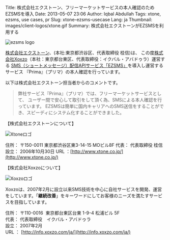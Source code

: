 Title: 株式会社エクストーン、フリーマーケットサービスの本人確認のためEZSMSを導入
Date: 2013-05-07 23:06
Author: Iqbal Abdullah
Tags: xtone, ezsms, use cases, pr
Slug: xtone-ezsms-usecase
Lang: ja
Thumbnail: images/client-logos/xtone.gif
Summary: 株式会社エクストーンがEZSMSを利用する

![ezsms logo]({filename}/images/ezsms_logo1.png)

[株式会社エクストーン](http://www.xtone.co.jp/)、(本社:東京都渋谷区、代表取締役 桂信)は、
この度[株式会社Xoxzo](https://info.xoxzo.com/ja/)（本社：東京都台東区、代表取締役：イクバル・アバドゥラ）運営する
[SMS（ショートメッセージ）配信APIサービス「EZSMS」](http://www.ezsms.biz/ja)を導入し運営するサービス
『Prima』（プリマ）の本人確認を行っています。

以下は株式会社エクストーン担当者からのコメントです。

> 弊社サービス『Prima』（プリマ）では、フリーマーケットサービスとして、
> ユーザー間で安心して取引をして頂く為、SMSによる本人確認を行っています。
> EZSMSは簡単に国内キャリアへのSMS送信をすることができ、スピーディにシステム化することができました。

【株式会社エクストーンについて】

![Xtoneロゴ]({filename}/images/client-logos/xtone.gif "Xtone")

住所： 〒150-0011 東京都渋谷区東3-14-15 MOビル8F
代表： 代表取締役 桂信
設立： 2006年10月30日
URL ：[http://www.xtone.co.jp/](http://www.xtone.co.jp/)

【株式会社Xoxzoについて】

![Xoxzoロゴ]({filename}/images/xoxzo-logo-02.png)

Xoxzoは、2007年2月に設立以来SMS技術を中心に自社サービスを開発、運営をしています。「**継続改善**」をキーワードにしてお客様のニーズを満たすサービスを目指しています。

住所： 〒110-0016  東京都台東区台東 1-9-4 松浦ビル 5F  
代表： 代表取締役　イクバル・アバドゥラ  
設立： 2007年2月  
URL ： [http://info.xoxzo.com/ja/](http://info.xoxzo.com/ja/)


